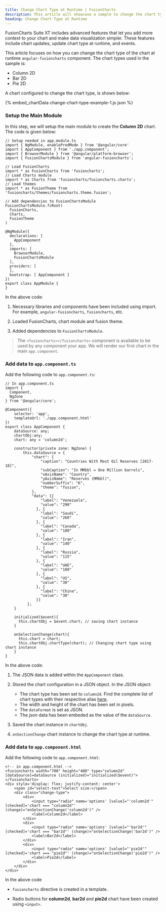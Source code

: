 ```yaml
---
title: Change Chart Type at Runtime | FusionCharts
description: This article will showcase a sample to change the chart type at runtime.
heading: Change Chart Type at Runtime
---
```


FusionCharts Suite XT includes advanced features that let you add more context to your chart and make data visualization simpler. These features include chart updates, update chart type at runtime, and events.

This article focuses on how you can change the chart type of the chart at runtime `angular-fusioncharts` component. The chart types used in the sample is:

* Column 2D
* Bar 2D
* Pie 2D

A chart configured to change the chart type, is shown below:

{% embed_chartData change-chart-type-example-1.js json %}

### Setup the Main Module

In this step, we will setup the main module to create the **Column 2D** chart. The code is given below:

```
// Setup needed in app.module.ts
import { NgModule, enableProdMode } from '@angular/core'
import { AppComponent } from './app.component';
import { BrowserModule } from '@angular/platform-browser';
import { FusionChartsModule } from 'angular-fusioncharts';

// Load FusionCharts
import * as FusionCharts from 'fusioncharts';
// Load Charts module
import * as Charts from 'fusioncharts/fusioncharts.charts';
// Load themes
import * as FusionTheme from 'fusioncharts/themes/fusioncharts.theme.fusion';

// Add dependencies to FusionChartsModule
FusionChartsModule.fcRoot(
  FusionCharts,
  Charts,
  FusionTheme
)

@NgModule({
  declarations: [
    AppComponent
  ],
  imports: [
    BrowserModule,
    FusionChartsModule
  ],
  providers: [
  ],
  bootstrap: [ AppComponent ]
})
export class AppModule {
}
```

In the above code:

1. Necessary libraries and components have been included using import. For example, `angular-fusioncharts`, `fusioncharts`, etc.

2. Loaded FusionCharts, chart module and fusion theme.

3. Added dependencies to `FusionChartsModule`.

> The `<fusioncharts></fusioncharts>` component is available to be used by any component your app. We will render our first chart in the main `app.component`.

### Add data to `app.component.ts`

Add the following code to `app.component.ts`:

```
// In app.component.ts
import {
  Component,
  NgZone
} from '@angular/core';

@Component({
    selector: 'app',
    templateUrl: './app.component.html'
})
export class AppComponent {
    dataSource: any;
    chartObj:any;
    chart: any = 'column2d';

    constructor(private zone: NgZone) {
        this.dataSource = {
            "chart": {
                "caption": "Countries With Most Oil Reserves [2017-18]",
                "subCaption": "In MMbbl = One Million barrels",
                "xAxisName": "Country",
                "yAxisName": "Reserves (MMbbl)",
                "numberSuffix": "K",
                "theme": "fusion",
            },
            "data": [{
                "label": "Venezuela",
                "value": "290"
              }, {
                "label": "Saudi",
                "value": "260"
              }, {
                "label": "Canada",
                "value": "180"
              }, {
                "label": "Iran",
                "value": "140"
              }, {
                "label": "Russia",
                "value": "115"
              }, {
                "label": "UAE",
                "value": "100"
              }, {
                "label": "US",
                "value": "30"
              }, {
                "label": "China",
                "value": "30"
              }]
          };
    }

    initialized($event){
      this.chartObj = $event.chart; // saving chart instance
    }
  
    onSelectionChange(chart){
      this.chart = chart;
      this.chartObj.chartType(chart); // Changing chart type using chart instance
    }
}
```

In the above code:

1. The JSON data is added within the `AppComponent` class.

2. Stored the chart configuration in a JSON object. In the JSON object:
    * The chart type has been set to `column2d`. Find the complete list of chart types with their respective alias [here](https://www.fusioncharts.com/dev/chart-guide/list-of-charts).
    * The width and height of the chart has been set in pixels. 
    * The `dataFormat` is set as JSON.
    * The json data has been embeded as the value of the `dataSource`.

3. Saved the chart instance in `chartObj`.

4. `onSectionChange` chart instance to change the chart type at runtime.

### Add data to `app.component.html`

Add the following code to `app.component.html`:

```
<!-- in app.component.html -->
<fusioncharts width="700" height="400" type="column2d" [dataSource]=dataSource (initialized)="initialized($event)">
</fusioncharts>
<div style='display: flex; justify-content: center'>
    <span id="select-text">Select size:</span>
    <div class="change-type">
        <div>
            <input type="radio" name='options' [value]="'column2d'" [checked]='chart === "column2d"' (change)="onSelectionChange('column2d')" />
            <label>Column2d</label>
        </div>
        <div>
            <input type="radio" name='options' [value]="'bar2d'" [checked]='chart === "bar2d"' (change)="onSelectionChange('bar2d')" />
            <label>Bar2d</label>
        </div>
        <div>
            <input type="radio" name='options' [value]="'pie2d'" [checked]='chart === "pie2d"' (change)="onSelectionChange('pie2d')" />
            <label>Pie2d</label>
        </div>
    </div>
</div>
```

In the above code 

* `fusioncharts` directive is created in a template.

* Radio buttons for **column2d**, **bar2d** and **pie2d** chart have been created using `<input>`.